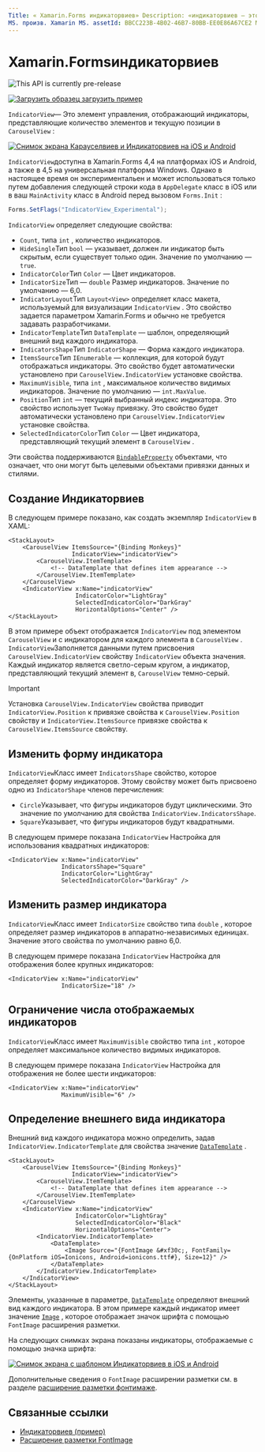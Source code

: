 ```yaml
---
Title: « Xamarin.Forms индикаторвиев» Description: «индикаторвиев — это элемент управления, отображающий индикаторы, представляющие количество элементов и текущую должность в карауселвиев».
MS. произв. Xamarin MS. assetId: BBCC223B-4B02-46B7-80BB-EE0E86A67CE2 MS. Technology: Xamarin-Forms author: давидбритч MS. author: дабритч МС. Дата: 02/27/2020 No-Loc: [ Xamarin.Forms , Xamarin.Essentials ]
---
```


# <a name="xamarinforms-indicatorview"></a>Xamarin.Formsиндикаторвиев

![](~/media/shared/preview.png "This API is currently pre-release")

[![Загрузить образец](~/media/shared/download.png) загрузить пример](https://docs.microsoft.com/samples/xamarin/xamarin-forms-samples/userinterface-indicatorviewdemos/)

`IndicatorView`— Это элемент управления, отображающий индикаторы, представляющие количество элементов и текущую позиции в `CarouselView` :

[![Снимок экрана Карауселвиев и Индикаторвиев на iOS и Android](indicatorview-images/circles.png "Индикаторвиев круги")](indicatorview-images/circles-large.png#lightbox "Индикаторвиев круги")

`IndicatorView`доступна в Xamarin.Forms 4,4 на платформах iOS и Android, а также в 4,5 на универсальная платформа Windows. Однако в настоящее время он экспериментальен и может использоваться только путем добавления следующей строки кода в `AppDelegate` класс в iOS или в ваш `MainActivity` класс в Android перед вызовом `Forms.Init` :

```csharp
Forms.SetFlags("IndicatorView_Experimental");
```

`IndicatorView` определяет следующие свойства:

- `Count`, типа `int` , количество индикаторов.
- `HideSingle`Тип `bool` — указывает, должен ли индикатор быть скрытым, если существует только один. Значение по умолчанию — `true`.
- `IndicatorColor`Тип `Color` — Цвет индикаторов.
- `IndicatorSize`Тип — `double` Размер индикаторов. Значение по умолчанию — 6,0.
- `IndicatorLayout`Тип `Layout<View>` определяет класс макета, используемый для визуализации `IndicatorView` . Это свойство задается параметром Xamarin.Forms и обычно не требуется задавать разработчиками.
- `IndicatorTemplate`Тип `DataTemplate` — шаблон, определяющий внешний вид каждого индикатора.
- `IndicatorsShape`Тип `IndicatorShape` — Форма каждого индикатора.
- `ItemsSource`Тип `IEnumerable` — коллекция, для которой будут отображаться индикаторы. Это свойство будет автоматически установлено при `CarouselView.IndicatorView` установке свойства.
- `MaximumVisible`, типа `int` , максимальное количество видимых индикаторов. Значение по умолчанию — `int.MaxValue`.
- `Position`Тип `int` — текущий выбранный индекс индикатора. Это свойство использует `TwoWay` привязку. Это свойство будет автоматически установлено при `CarouselView.IndicatorView` установке свойства.
- `SelectedIndicatorColor`Тип `Color` — Цвет индикатора, представляющий текущий элемент в `CarouselView` .

Эти свойства поддерживаются [`BindableProperty`](xref:Xamarin.Forms.BindableProperty) объектами, что означает, что они могут быть целевыми объектами привязки данных и стилями.

## <a name="create-an-indicatorview"></a>Создание Индикаторвиев

В следующем примере показано, как создать экземпляр `IndicatorView` в XAML:

```xaml
<StackLayout>
    <CarouselView ItemsSource="{Binding Monkeys}"
                  IndicatorView="indicatorView">
        <CarouselView.ItemTemplate>
            <!-- DataTemplate that defines item appearance -->
        </CarouselView.ItemTemplate>
    </CarouselView>
    <IndicatorView x:Name="indicatorView"
                   IndicatorColor="LightGray"
                   SelectedIndicatorColor="DarkGray"
                   HorizontalOptions="Center" />
</StackLayout>
```

В этом примере объект отображается `IndicatorView` под элементом `CarouselView` и с индикатором для каждого элемента в `CarouselView` . `IndicatorView`Заполняется данными путем присвоения `CarouselView.IndicatorView` свойству `IndicatorView` объекта значения. Каждый индикатор является светло-серым кругом, а индикатор, представляющий текущий элемент в, `CarouselView` темно-серый.

> [!IMPORTANT]
> Установка `CarouselView.IndicatorView` свойства приводит `IndicatorView.Position` к привязке свойства к `CarouselView.Position` свойству и `IndicatorView.ItemsSource` привязке свойства к `CarouselView.ItemsSource` свойству.

## <a name="change-indicator-shape"></a>Изменить форму индикатора

`IndicatorView`Класс имеет `IndicatorsShape` свойство, которое определяет форму индикаторов. Этому свойству может быть присвоено одно из `IndicatorShape` членов перечисления:

- `Circle`Указывает, что фигуры индикаторов будут циклическими. Это значение по умолчанию для свойства `IndicatorView.IndicatorsShape`.
- `Square`Указывает, что фигуры индикаторов будут квадратными.

В следующем примере показана `IndicatorView` Настройка для использования квадратных индикаторов:

```xaml
<IndicatorView x:Name="indicatorView"
               IndicatorsShape="Square"
               IndicatorColor="LightGray"
               SelectedIndicatorColor="DarkGray" />
```

## <a name="change-indicator-size"></a>Изменить размер индикатора

`IndicatorView`Класс имеет `IndicatorSize` свойство типа `double` , которое определяет размер индикаторов в аппаратно-независимых единицах. Значение этого свойства по умолчанию равно 6,0.

В следующем примере показана `IndicatorView` Настройка для отображения более крупных индикаторов:

```xaml
<IndicatorView x:Name="indicatorView"
               IndicatorSize="18" />
```

## <a name="limit-the-number-of-indicators-displayed"></a>Ограничение числа отображаемых индикаторов

`IndicatorView`Класс имеет `MaximumVisible` свойство типа `int` , которое определяет максимальное количество видимых индикаторов.

В следующем примере показана `IndicatorView` Настройка для отображения не более шести индикаторов:

```xaml
<IndicatorView x:Name="indicatorView"
               MaximumVisible="6" />
```

## <a name="define-indicator-appearance"></a>Определение внешнего вида индикатора

Внешний вид каждого индикатора можно определить, задав `IndicatorView.IndicatorTemplate` для свойства значение [`DataTemplate`](xref:Xamarin.Forms.DataTemplate) .

```xaml
<StackLayout>
    <CarouselView ItemsSource="{Binding Monkeys}"
                  IndicatorView="indicatorView">
        <CarouselView.ItemTemplate>
            <!-- DataTemplate that defines item appearance -->
        </CarouselView.ItemTemplate>
    </CarouselView>
    <IndicatorView x:Name="indicatorView"
                   IndicatorColor="LightGray"
                   SelectedIndicatorColor="Black"
                   HorizontalOptions="Center">
        <IndicatorView.IndicatorTemplate>
            <DataTemplate>
                <Image Source="{FontImage &#xf30c;, FontFamily={OnPlatform iOS=Ionicons, Android=ionicons.ttf#}, Size=12}" />
            </DataTemplate>
        </IndicatorView.IndicatorTemplate>
    </IndicatorView>
</StackLayout>
```

Элементы, указанные в параметре, [`DataTemplate`](xref:Xamarin.Forms.DataTemplate) определяют внешний вид каждого индикатора. В этом примере каждый индикатор имеет значение [`Image`](xref:Xamarin.Forms.Image) , которое отображает значок шрифта с помощью `FontImage` расширения разметки.

На следующих снимках экрана показаны индикаторы, отображаемые с помощью значка шрифта:

[![Снимок экрана с шаблоном Индикаторвиев в iOS и Android](indicatorview-images/templated.png "Шаблонные Индикаторвиев")](indicatorview-images/templated-large.png#lightbox "Шаблонные Индикаторвиев")

Дополнительные сведения о `FontImage` расширении разметки см. в разделе [расширение разметки фонтимаже](~/xamarin-forms/xaml/markup-extensions/consuming.md#fontimage-markup-extension).

## <a name="related-links"></a>Связанные ссылки

- [Индикаторвиев (пример)](https://docs.microsoft.com/samples/xamarin/xamarin-forms-samples/userinterface-indicatorviewdemos/)
- [Расширение разметки FontImage](~/xamarin-forms/xaml/markup-extensions/consuming.md#fontimage-markup-extension)
